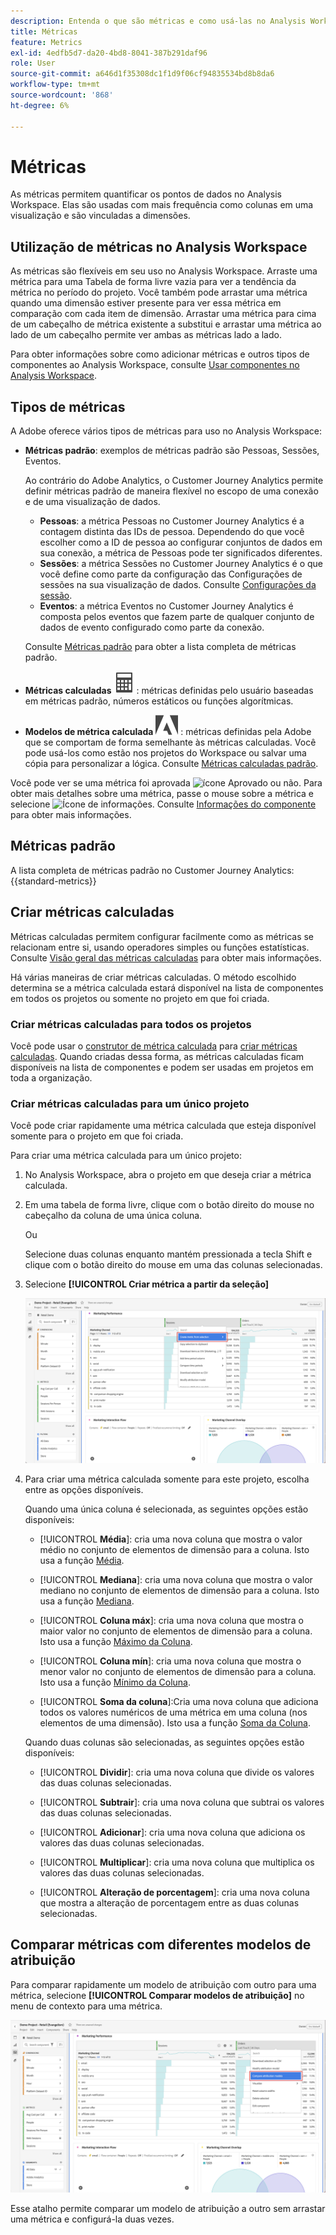 ```yaml
---
description: Entenda o que são métricas e como usá-las no Analysis Workspace.
title: Métricas
feature: Metrics
exl-id: 4edfb5d7-da20-4bd8-8041-387b291daf96
role: User
source-git-commit: a646d1f35308dc1f1d9f06cf94835534bd8b8da6
workflow-type: tm+mt
source-wordcount: '868'
ht-degree: 6%

---
```


# Métricas

As métricas permitem quantificar os pontos de dados no Analysis Workspace. Elas são usadas com mais frequência como colunas em uma visualização e são vinculadas a dimensões.

## Utilização de métricas no Analysis Workspace

As métricas são flexíveis em seu uso no Analysis Workspace. Arraste uma métrica para uma Tabela de forma livre vazia para ver a tendência da métrica no período do projeto. Você também pode arrastar uma métrica quando uma dimensão estiver presente para ver essa métrica em comparação com cada item de dimensão. Arrastar uma métrica para cima de um cabeçalho de métrica existente a substitui e arrastar uma métrica ao lado de um cabeçalho permite ver ambas as métricas lado a lado.

Para obter informações sobre como adicionar métricas e outros tipos de componentes ao Analysis Workspace, consulte [Usar componentes no Analysis Workspace](/help/components/use-components-in-workspace.md).


## Tipos de métricas

A Adobe oferece vários tipos de métricas para uso no Analysis Workspace:


* **Métricas padrão**: exemplos de métricas padrão são Pessoas, Sessões, Eventos.

  Ao contrário do Adobe Analytics, o Customer Journey Analytics permite definir métricas padrão de maneira flexível no escopo de uma conexão e de uma visualização de dados.

   * **Pessoas**: a métrica Pessoas no Customer Journey Analytics é a contagem distinta das IDs de pessoa. Dependendo do que você escolher como a ID de pessoa ao configurar conjuntos de dados em sua conexão, a métrica de Pessoas pode ter significados diferentes.
   * **Sessões**: a métrica Sessões no Customer Journey Analytics é o que você define como parte da configuração das Configurações de sessões na sua visualização de dados. Consulte [Configurações da sessão](/help/data-views/session-settings.md).
   * **Eventos**: a métrica Eventos no Customer Journey Analytics é composta pelos eventos que fazem parte de qualquer conjunto de dados de evento configurado como parte da conexão.

  Consulte [Métricas padrão](#standard-metrics) para obter a lista completa de métricas padrão.

* **Métricas calculadas** ![Calculadora](/help/assets/icons/Calculator.svg): métricas definidas pelo usuário baseadas em métricas padrão, números estáticos ou funções algorítmicas.

* **Modelos de métrica calculada** ![AdobeLogoSmall](/help/assets/icons/AdobeLogoSmall.svg) : métricas definidas pela Adobe que se comportam de forma semelhante às métricas calculadas. Você pode usá-los como estão nos projetos do Workspace ou salvar uma cópia para personalizar a lógica. Consulte [Métricas calculadas padrão](calc-metrics/cm-workflow/../default-calcmetrics.md).

Você pode ver se uma métrica foi aprovada ![ícone Aprovado](https://spectrum.adobe.com/static/icons/ui_18/CheckmarkSize100.svg) ou não. Para obter mais detalhes sobre uma métrica, passe o mouse sobre a métrica e selecione ![Ícone de informações](https://spectrum.adobe.com/static/icons/workflow_18/Smock_InfoOutline_18_N.svg). Consulte [Informações do componente](use-components-in-workspace.md#component-info) para obter mais informações.


## Métricas padrão

A lista completa de métricas padrão no Customer Journey Analytics:
{{standard-metrics}}


## Criar métricas calculadas

Métricas calculadas permitem configurar facilmente como as métricas se relacionam entre si, usando operadores simples ou funções estatísticas. Consulte [Visão geral das métricas calculadas](/help/components/calc-metrics/calc-metr-overview.md) para obter mais informações.

Há várias maneiras de criar métricas calculadas. O método escolhido determina se a métrica calculada estará disponível na lista de componentes em todos os projetos ou somente no projeto em que foi criada.

### Criar métricas calculadas para todos os projetos

Você pode usar o [construtor de métrica calculada](/help/components/calc-metrics/cm-workflow/cm-build-metrics.md) para [criar métricas calculadas](/help/components/calc-metrics/cm-workflow/cm-workflow.md). Quando criadas dessa forma, as métricas calculadas ficam disponíveis na lista de componentes e podem ser usadas em projetos em toda a organização.

### Criar métricas calculadas para um único projeto

Você pode criar rapidamente uma métrica calculada que esteja disponível somente para o projeto em que foi criada.

Para criar uma métrica calculada para um único projeto:

1. No Analysis Workspace, abra o projeto em que deseja criar a métrica calculada.

1. Em uma tabela de forma livre, clique com o botão direito do mouse no cabeçalho da coluna de uma única coluna.

   Ou

   Selecione duas colunas enquanto mantém pressionada a tecla Shift e clique com o botão direito do mouse em uma das colunas selecionadas.

1. Selecione **[!UICONTROL Criar métrica a partir da seleção]**

   ![Destaque do painel do Workspace Criar a partir da seleção](assets/create-metric-from-selection.png)

1. Para criar uma métrica calculada somente para este projeto, escolha entre as opções disponíveis.

   Quando uma única coluna é selecionada, as seguintes opções estão disponíveis:

   * [!UICONTROL **Média**]: cria uma nova coluna que mostra o valor médio no conjunto de elementos de dimensão para a coluna. Isto usa a função [Média](/help/components/calc-metrics/cm-functions.md#mean).

   * [!UICONTROL **Mediana**]: cria uma nova coluna que mostra o valor mediano no conjunto de elementos de dimensão para a coluna. Isto usa a função [Mediana](/help/components/calc-metrics/cm-functions.md#median).

   * [!UICONTROL **Coluna máx**]: cria uma nova coluna que mostra o maior valor no conjunto de elementos de dimensão para a coluna. Isto usa a função [Máximo da Coluna](/help/components/calc-metrics/cm-functions.md#column-maximum).

   * [!UICONTROL **Coluna mín**]: cria uma nova coluna que mostra o menor valor no conjunto de elementos de dimensão para a coluna. Isto usa a função [Mínimo da Coluna](/help/components/calc-metrics/cm-functions.md#column-minimum).

   * [!UICONTROL **Soma da coluna**]:Cria uma nova coluna que adiciona todos os valores numéricos de uma métrica em uma coluna (nos elementos de uma dimensão). Isto usa a função [Soma da Coluna](/help/components/calc-metrics/cm-functions.md#column-sum).

   Quando duas colunas são selecionadas, as seguintes opções estão disponíveis:

   * [!UICONTROL **Dividir**]: cria uma nova coluna que divide os valores das duas colunas selecionadas.

   * [!UICONTROL **Subtrair**]: cria uma nova coluna que subtrai os valores das duas colunas selecionadas.

   * [!UICONTROL **Adicionar**]: cria uma nova coluna que adiciona os valores das duas colunas selecionadas.

   * [!UICONTROL **Multiplicar**]: cria uma nova coluna que multiplica os valores das duas colunas selecionadas.

   * [!UICONTROL **Alteração de porcentagem**]: cria uma nova coluna que mostra a alteração de porcentagem entre as duas colunas selecionadas.


## Comparar métricas com diferentes modelos de atribuição

Para comparar rapidamente um modelo de atribuição com outro para uma métrica, selecione **[!UICONTROL Comparar modelos de atribuição]** no menu de contexto para uma métrica.

![realce do painel do Workspace Comparar modelos de atribuição](assets/compare-attribution.png)

Esse atalho permite comparar um modelo de atribuição a outro sem arrastar uma métrica e configurá-la duas vezes.



